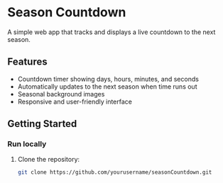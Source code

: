 # Season Countdown

A simple web app that tracks and displays a live countdown to the next season.

## Features

- Countdown timer showing days, hours, minutes, and seconds
- Automatically updates to the next season when time runs out
- Seasonal background images
- Responsive and user-friendly interface

## Getting Started

### Run locally
1. Clone the repository:
   ```bash
   git clone https://github.com/yourusername/seasonCountdown.git
